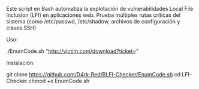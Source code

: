 Este script en Bash automatiza la explotación de vulnerabilidades Local File Inclusion (LFI) en aplicaciones web. Prueba múltiples rutas críticas del sistema (como /etc/passwd, /etc/shadow, archivos de configuración y claves SSH)

Uso:

./EnumCode.sh "http://victim.com/download?ticket="

Instalación:

git clone https://github.com/D4rk-Red/BLFI-Checker/EnumCode.sh
cd LFI-Checker
chmod +x EnumCode.sh
